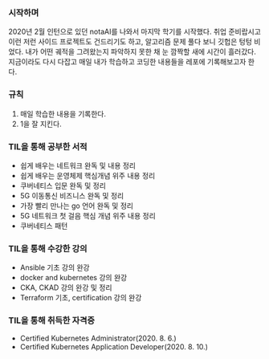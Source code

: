 ### 시작하며
2020년 2월 인턴으로 있던 notaAI를 나와서 마지막 학기를 시작했다. 취업 준비랍시고 이런 저런 사이드 프로젝트도 건드리기도 하고, 알고리즘 문제 풀다 보니 깃헙은 텅텅 비었다. 내가 어떤 궤적을 그려왔는지 파악하지 못한 채 눈 깜짝할 새에 시간이 흘러갔다. 지금이라도 다시 다잡고 매일 내가 학습하고 코딩한 내용들을 레포에 기록해보고자 한다.

### 규칙
1. 매일 학습한 내용을 기록한다.
2. 1을 잘 지킨다.

### TIL을 통해 공부한 서적
- 쉽게 배우는 네트워크 완독 및 내용 정리
- 쉽게 배우는 운영체제 핵심개념 위주 내용 정리
- 쿠버네티스 입문 완독 및 정리
- 5G 이동통신 비즈니스 완독 및 정리
- 가장 빨리 만나는 go 언어 완독 및 정리
- 5G 네트워크 첫 걸음 핵심 개념 위주 내용 정리
- 쿠버네티스 패턴

### TIL을 통해 수강한 강의
- Ansible 기초 강의 완강
- docker and kubernetes 강의 완강
- CKA, CKAD 강의 완강 및 정리
- Terraform 기초, certification 강의 완강

### TIL을 통해 취득한 자격증
- Certified Kubernetes Administrator(2020. 8. 6.)
- Certified Kubernetes Application Developer(2020. 8. 10.)
